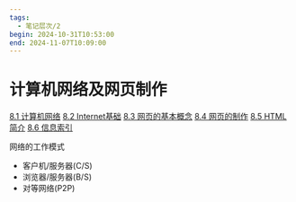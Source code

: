 ```yaml
---
tags:
  - 笔记层次/2
begin: 2024-10-31T10:53:00
end: 2024-11-07T10:09:00
---
```

# 计算机网络及网页制作

[8.1 计算机网络](0201-计算机基础/08-计算机网络及网页制作/8.1%20计算机网络.md)
[8.2 Internet基础](0201-计算机基础/08-计算机网络及网页制作/8.2%20Internet基础.md)
[8.3 网页的基本概念](0201-计算机基础/08-计算机网络及网页制作/8.3%20网页的基本概念.md)
[8.4 网页的制作](0201-计算机基础/08-计算机网络及网页制作/8.4%20网页的制作.md)
[8.5 HTML简介](0201-计算机基础/08-计算机网络及网页制作/8.5%20HTML简介.md)
[8.6 信息索引](0201-计算机基础/08-计算机网络及网页制作/8.6%20信息索引.md)

网络的工作模式
- 客户机/服务器(C/S)
- 浏览器/服务器(B/S)
- 对等网络(P2P)